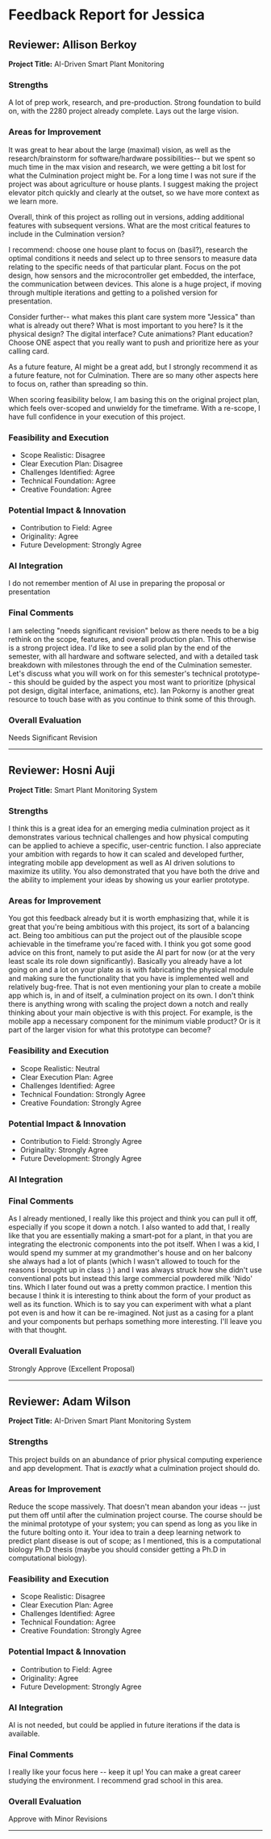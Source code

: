 # Feedback Report for Jessica

## Reviewer: Allison Berkoy
**Project Title:** AI-Driven Smart Plant Monitoring

### Strengths
A lot of prep work, research, and pre-production. Strong foundation to build on, with the 2280 project already complete. Lays out the large vision. 

### Areas for Improvement
It was great to hear about the large (maximal) vision, as well as the research/brainstorm for software/hardware possibilities-- but we spent so much time in the max vision and research, we were getting a bit lost for what the Culmination project might be. For a long time I was not sure if the project was about agriculture or house plants. I suggest making the project elevator pitch quickly and clearly at the outset, so we have more context as we learn more. 

Overall, think of this project as rolling out in versions, adding additional features with subsequent versions. What are the most critical features to include in the Culmination version?

I recommend: choose one house plant to focus on (basil?), research the optimal conditions it needs and select up to three sensors to measure data relating to the specific needs of that particular plant. Focus on the pot design, how sensors and the microcontroller get embedded, the interface, the communication between devices. This alone is a huge project, if moving through multiple iterations and getting to a polished version for presentation. 

Consider further-- what makes this plant care system more "Jessica" than what is already out there? What is most important to you here? Is it the physical design? The digital interface? Cute animations? Plant education? Choose ONE aspect that you really want to push and prioritize here as your calling card.

As a future feature, AI might be a great add, but I strongly recommend it as a future feature, not for Culmination. There are so many other aspects here to focus on, rather than spreading so thin. 

When scoring feasibility below, I am basing this on the original project plan, which feels over-scoped and unwieldy for the timeframe. With a re-scope, I have full confidence in your execution of this project.

### Feasibility and Execution
- Scope Realistic: Disagree
- Clear Execution Plan: Disagree
- Challenges Identified: Agree
- Technical Foundation: Agree
- Creative Foundation: Agree

### Potential Impact & Innovation
- Contribution to Field: Agree
- Originality: Agree
- Future Development: Strongly Agree

### AI Integration
I do not remember mention of AI use in preparing the proposal or presentation

### Final Comments
I am selecting "needs significant revision" below as there needs to be a big rethink on the scope, features, and overall production plan. This otherwise is a strong project idea. I'd like to see a solid plan by the end of the semester, with all hardware and software selected, and with a detailed task breakdown with milestones through the end of the Culmination semester. Let's discuss what you will work on for this semester's technical prototype-- this should be guided by the aspect you most want to prioritize (physical pot design, digital interface, animations, etc). Ian Pokorny is another great resource to touch base with as you continue to think some of this through. 

### Overall Evaluation
Needs Significant Revision


---

## Reviewer: Hosni Auji 
**Project Title:** Smart Plant Monitoring System

### Strengths
I think this is a great idea for an emerging media culmination project as it demonstrates various technical challenges and how physical computing can be applied to achieve a specific, user-centric function. I also appreciate your ambition with regards to how it can scaled and developed further, integrating mobile app development as well as AI driven solutions to maximize its utility. You also demonstrated that you have both the drive and the ability to implement your ideas by showing us your earlier prototype. 

### Areas for Improvement
You got this feedback already but it is worth emphasizing that, while it is great that you're being ambitious with this project, its sort of a balancing act. Being too ambitious can put the project out of the plausible scope achievable in the timeframe you're faced with. 
I think you got some good advice on this front, namely to put aside the AI part for now (or at the very least scale its role down significantly). Basically you already have a lot going on and a lot on your plate as is with fabricating the physical module and making sure the functionality that you have is implemented well and relatively bug-free. That is not even mentioning your plan to create a mobile app which is, in and of itself, a culmination project on its own. I don't think there is anything wrong with scaling the project down a notch and really thinking about your main objective is with this project. For example, is the mobile app a necessary component for the minimum viable product? Or is it part of the larger vision for what this prototype can become?   

### Feasibility and Execution
- Scope Realistic: Neutral
- Clear Execution Plan: Agree
- Challenges Identified: Agree
- Technical Foundation: Strongly Agree
- Creative Foundation: Strongly Agree

### Potential Impact & Innovation
- Contribution to Field: Strongly Agree
- Originality: Strongly Agree
- Future Development: Strongly Agree

### AI Integration
 

### Final Comments
As I already mentioned, I really like this project and think you can pull it off, especially if you scope it down a notch. I also wanted to add that, I really like that you are essentially making a smart-pot for a plant, in that you are integrating the electronic components into the pot itself.  When I was a kid, I would spend my summer at my grandmother's house and on her balcony she always had a lot of plants (which I wasn't allowed to touch for the reasons i brought up in class :) ) and I was always struck how she didn't use conventional pots but instead this large commercial powdered milk 'Nido' tins. Which I later found out was a pretty common practice. I mention this because I think it is interesting to think about the form of your product as well as its function. Which is to say you can experiment with what a plant pot even is and how it can be re-imagined.  Not just as a casing for a plant and your components but perhaps something more interesting. I'll leave you with that thought.   

### Overall Evaluation
Strongly Approve (Excellent Proposal)


---

## Reviewer: Adam Wilson
**Project Title:** AI-Driven Smart Plant Monitoring System

### Strengths
This project builds on an abundance of prior physical computing experience and app development.  That is *exactly* what a culmination project should do.

### Areas for Improvement
Reduce the scope massively. That doesn't mean abandon your ideas -- just put them off until after the culmination project course. The course should be the minimal prototype of your system; you can spend as long as you like in the future bolting onto it. Your idea to train a deep learning network to predict plant disease is out of scope; as I mentioned, this is a computational biology Ph.D thesis (maybe you should consider getting a Ph.D in computational biology).

### Feasibility and Execution
- Scope Realistic: Disagree
- Clear Execution Plan: Agree
- Challenges Identified: Agree
- Technical Foundation: Agree
- Creative Foundation: Strongly Agree

### Potential Impact & Innovation
- Contribution to Field: Agree
- Originality: Agree
- Future Development: Strongly Agree

### AI Integration
AI is not needed, but could be applied in future iterations if the data is available.

### Final Comments
I really like your focus here -- keep it up!  You can make a great career studying the environment. I recommend grad school in this area.

### Overall Evaluation
Approve with Minor Revisions


---
